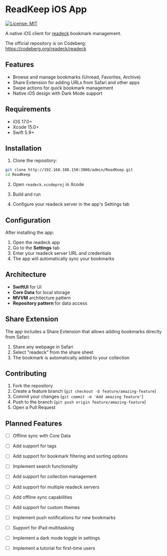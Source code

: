 # ReadKeep iOS App

[![License: MIT](https://img.shields.io/badge/License-MIT-yellow.svg)](https://opensource.org/licenses/MIT)


A native iOS client for [readeck](https://readeck.org) bookmark management.

The official repository is on Codeberg:
https://codeberg.org/readeck/readeck

## Features

- Browse and manage bookmarks (Unread, Favorites, Archive)
- Share Extension for adding URLs from Safari and other apps
- Swipe actions for quick bookmark management
- Native iOS design with Dark Mode support

## Requirements

- iOS 17.0+
- Xcode 15.0+
- Swift 5.9+

## Installation

1. Clone the repository:
```bash
git clone http://192.168.188.150:3000/admin/ReadKeep.git
cd ReadKeep
```

2. Open `readeck.xcodeproj` in Xcode

3. Build and run

4. Configure your readeck server in the app's Settings tab

## Configuration

After installing the app:

1. Open the readeck app
2. Go to the **Settings** tab
3. Enter your readeck server URL and credentials
4. The app will automatically sync your bookmarks

## Architecture

- **SwiftUI** for UI
- **Core Data** for local storage
- **MVVM** architecture pattern
- **Repository pattern** for data access

## Share Extension

The app includes a Share Extension that allows adding bookmarks directly from Safari:

1. Share any webpage in Safari
2. Select "readeck" from the share sheet
3. The bookmark is automatically added to your collection

## Contributing

1. Fork the repository
2. Create a feature branch (`git checkout -b feature/amazing-feature`)
3. Commit your changes (`git commit -m 'Add amazing feature'`)
4. Push to the branch (`git push origin feature/amazing-feature`)
5. Open a Pull Request

## Planned Features
- [ ] Offline sync with Core Data
- [ ] Add support for tags
- [ ] Add support for bookmark filtering and sorting options
- [ ] Implement search functionality
- [ ] Add support for collection management
- [ ] Add support for multiple readeck servers
- [ ] Add offline sync capabilities
- [ ] Add support for custom themes
- [ ] Implement push notifications for new bookmarks
- [ ] Support for iPad multitasking
- [ ] Implement a dark mode toggle in settings
- [ ] Implement a tutorial for first-time users

